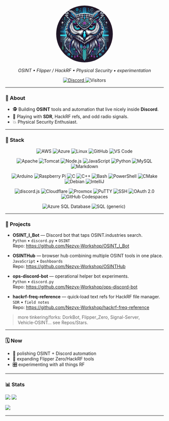 <p align="center">
  <img src="assets/PFP.jpg" alt="Neon owl" width="180" style="border-radius:50%">
</p>

<!-- <p align="center">
  <img src="assets/nezyx.svg" alt="Nezyx banner" width="720">
</p> -->
<p align="center"><em>OSINT • Flipper / HackRF • Physical Security • experimentation</em></p>

<p align="center">
  <!-- Discord placeholder: replace INVITE_CODE when ready -->
  <a href="https://discord.gg/INVITE_CODE">
    <img alt="Discord" src="https://img.shields.io/badge/Discord-Server-5865F2?style=for-the-badge&labelColor=0B1020&logo=discord&logoColor=white">
  </a>
  <img alt="Visitors" src="https://komarev.com/ghpvc/?username=Nezyx-Workshop&style=for-the-badge&color=E100FF&label=VISITORS">
</p>

---

### 🧭 About
- 🕵️ Building **OSINT** tools and automation that live nicely inside **Discord**.  
- 📡 Playing with **SDR**, HackRF refs, and odd radio signals.  
- 💥 Physical Security Enthusiast.

---

### 🧱 Stack

<p align="center">
  <!-- Row 1 (5) -->
  <img height="34" src="https://cdn.jsdelivr.net/gh/devicons/devicon@latest/icons/amazonwebservices/amazonwebservices-plain-wordmark.svg" title="AWS" />
  <img height="32" src="https://cdn.jsdelivr.net/gh/devicons/devicon/icons/azure/azure-original.svg" title="Azure" />
  <img height="32" src="https://cdn.jsdelivr.net/gh/devicons/devicon/icons/linux/linux-original.svg" title="Linux" />
  <img height="32" src="https://cdn.jsdelivr.net/gh/devicons/devicon/icons/github/github-original.svg" title="GitHub" />
  <img height="32" src="https://cdn.jsdelivr.net/gh/devicons/devicon/icons/vscode/vscode-original.svg" title="VS Code" />
</p>

<p align="center">
  <!-- Row 2 (7) -->
  <img height="30" src="https://cdn.jsdelivr.net/gh/devicons/devicon/icons/apache/apache-original.svg" title="Apache" />
  <img height="30" src="https://cdn.jsdelivr.net/gh/devicons/devicon/icons/tomcat/tomcat-original.svg" title="Tomcat" />
  <img height="30" src="https://cdn.jsdelivr.net/gh/devicons/devicon/icons/nodejs/nodejs-original.svg" title="Node.js" />
  <img height="34" src="https://cdn.jsdelivr.net/gh/devicons/devicon/icons/javascript/javascript-original.svg" title="JavaScript" />
  <img height="30" src="https://cdn.jsdelivr.net/gh/devicons/devicon/icons/python/python-original.svg" title="Python" />
  <img height="30" src="https://cdn.jsdelivr.net/gh/devicons/devicon/icons/mysql/mysql-original.svg" title="MySQL" />
  <img height="30" src="https://cdn.jsdelivr.net/gh/devicons/devicon/icons/markdown/markdown-original.svg" title="Markdown" />
</p>

<p align="center">
  <!-- Row 3 (9) -->
  <img height="28" src="https://cdn.jsdelivr.net/gh/devicons/devicon/icons/arduino/arduino-original.svg" title="Arduino" />
  <img height="28" src="https://cdn.jsdelivr.net/gh/devicons/devicon/icons/raspberrypi/raspberrypi-original.svg" title="Raspberry Pi" />
  <img height="28" src="https://cdn.jsdelivr.net/gh/devicons/devicon/icons/c/c-original.svg" title="C" />
  <img height="28" src="https://cdn.jsdelivr.net/gh/devicons/devicon/icons/cplusplus/cplusplus-original.svg" title="C++" />
  <img height="34" src="https://cdn.jsdelivr.net/gh/devicons/devicon/icons/bash/bash-original.svg" title="Bash" />
  <img height="28" src="https://cdn.jsdelivr.net/gh/devicons/devicon/icons/powershell/powershell-original.svg" title="PowerShell" />
  <img height="28" src="https://cdn.jsdelivr.net/gh/devicons/devicon/icons/cmake/cmake-original.svg" title="CMake" />
  <img height="28" src="https://cdn.jsdelivr.net/gh/devicons/devicon/icons/debian/debian-original.svg" title="Debian" />
  <img height="28" src="https://cdn.jsdelivr.net/gh/devicons/devicon/icons/intellij/intellij-original.svg" title="IntelliJ" />
</p>

<p align="center">
  <!-- Row 4 (7) -->
  <img height="30" src="https://cdn.jsdelivr.net/gh/devicons/devicon/icons/discordjs/discordjs-original.svg" title="discord.js" />
  <img height="30" src="https://cdn.jsdelivr.net/gh/devicons/devicon/icons/cloudflare/cloudflare-original.svg" title="Cloudflare" />
  <img height="30" src="https://cdn.jsdelivr.net/gh/devicons/devicon/icons/proxmox/proxmox-original.svg" title="Proxmox" />
  <img height="30" src="https://cdn.jsdelivr.net/gh/devicons/devicon@latest/icons/putty/putty-original.svg" title="PuTTY" />
  <img height="30" src="https://cdn.jsdelivr.net/gh/devicons/devicon@latest/icons/ssh/ssh-original.svg" title="SSH" />
  <img height="30" src="https://cdn.jsdelivr.net/gh/devicons/devicon@latest/icons/oauth/oauth-original.svg" title="OAuth 2.0" />
  <img height="30" src="https://cdn.jsdelivr.net/gh/devicons/devicon@latest/icons/githubcodespaces/githubcodespaces-original.svg" title="GitHub Codespaces" />
</p>

<p align="center">
  <!-- Row 5 (3) -->
  <img height="32" src="https://cdn.jsdelivr.net/gh/devicons/devicon@latest/icons/azuresqldatabase/azuresqldatabase-original.svg" title="Azure SQL Database" />
  <img src="https://img.shields.io/badge/SQL-generic-4FD3FF?style=flat" alt="SQL (generic)" />
  <img height="32" src="https://cdn.jsdelivr.net/gh/devicons/devicon/icons/github/github-original.svg" title=" " style="opacity:0; width:0; height:0;" />
</p>
<p align="center">
</p>


<!-- Palette reference for badges/assets:
Cyber Cyan #00E5FF • Electric Blue #4FD3FF • Magenta #E100FF • Violet #8B5CF6 • Teal #00B8D4 • Graphite #0B1020
-->

---

### 🚀 Projects
- **OSINT_I_Bot** — Discord bot that taps OSINT.industries search.  
  `Python` • `discord.py` • `OSINT`  
  Repo: https://github.com/Nezyx-Workshop/OSINT_I_Bot

- **OSINTHub** — browser hub combining multiple OSINT tools in one place.  
  `JavaScript` • `Dashboards`  
  Repo: https://github.com/Nezyx-Workshop/OSINTHub

- **ops-discord-bot** — operational helper bot experiments.  
  `Python` • `discord.py`  
  Repo: https://github.com/Nezyx-Workshop/ops-discord-bot

- **hackrf-freq-reference** — quick‑load text refs for HackRF file manager.  
  `SDR` • `field notes`  
  Repo: https://github.com/Nezyx-Workshop/hackrf-freq-reference


> more tinkering/forks: DorkBot, Flipper_Zero, Signal-Server, Vehicle‑OSINT… see Repos/Stars.

---

### 🗓️ Now
- 🔧 polishing OSINT + Discord automation
- 📡 expanding Flipper Zero/HackRF tools
- 🎛️ experimenting with all things RF

---

### 📊 Stats
<p>
  <img height="160" src="https://github-readme-stats.vercel.app/api?username=Nezyx-Workshop&show_icons=true&hide_border=true&title_color=E100FF&text_color=4FD3FF&icon_color=8B5CF6&bg_color=0B1020" />
  <img height="160" src="https://github-readme-streak-stats.herokuapp.com?user=Nezyx-Workshop&hide_border=true&ring=E100FF&fire=E100FF&currStreakNum=4FD3FF&sideNums=4FD3FF&currStreakLabel=8B5CF6&sideLabels=8B5CF6&dates=4FD3FF&background=0B1020" />
</p>
<p>
  <img height="180" src="https://github-readme-stats.vercel.app/api/top-langs/?username=Nezyx-Workshop&layout=compact&hide_border=true&title_color=E100FF&text_color=4FD3FF&bg_color=0B1020" />
</p>

---

<!-- Optional: contribution snake (enable workflow below) 
<p align="center">
  <img src="https://raw.githubusercontent.com/Nezyx-Workshop/Nezyx-Workshop/output/github-contribution-grid-snake.svg" alt="snake"/>
</p> -->
